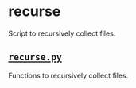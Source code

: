 # recurse
Script to recursively collect files.

## [`recurse.py`](https://github.com/shnizzedy/recurse/blob/master/recurse.py)
Functions to recursively collect files.
